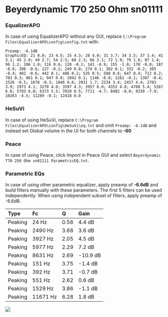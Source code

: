 # Beyerdynamic T70 250 Ohm sn01111

### EqualizerAPO
In case of using EqualizerAPO without any GUI, replace `C:\Program Files\EqualizerAPO\config\config.txt`
with:
```
Preamp: -6.1dB
GraphicEQ: 21 0.0; 23 4.5; 25 4.3; 28 4.0; 31 3.7; 34 3.5; 37 3.4; 41 3.1; 45 2.9; 49 2.7; 54 2.5; 60 2.3; 66 2.1; 72 1.9; 79 1.6; 87 1.4; 96 1.2; 106 1.0; 116 0.6; 128 -0.2; 141 -0.9; 155 -1.0; 170 -0.0; 187 -0.8; 206 -0.6; 227 -0.2; 249 0.0; 274 0.1; 302 0.1; 332 -0.2; 365 -0.4; 402 -0.6; 442 0.1; 486 0.2; 535 0.5; 588 0.6; 647 0.4; 712 0.2; 783 0.3; 861 0.1; 947 0.0; 1042 0.1; 1146 -0.0; 1261 -0.1; 1387 -0.4; 1526 -0.5; 1678 -0.3; 1846 0.6; 2031 1.7; 2234 3.4; 2457 4.4; 2703 3.9; 2973 4.1; 3270 4.0; 3597 4.3; 3957 6.0; 4353 4.8; 4788 5.4; 5267 6.0; 5793 6.0; 6373 5.5; 7010 0.5; 7711 -4.7; 8482 -8.0; 9330 -7.9; 10263 -4.5; 11289 -0.1; 12418 0.0
```

### HeSuVi
In case of using HeSuVi, replace `C:\Program Files\EqualizerAPO\config\HeSuVi\eq.txt` and omit `Preamp:
-6.1dB` and instead set Global volume in the UI for both channels to **-60**

### Peace
In case of using Peace, click *Import* in Peace GUI and select `Beyerdynamic T70 250 Ohm sn01111 ParametricEQ.txt`.

### Parametric EQs
In case of using other parametric equalizer, apply preamp of **-6.6dB** and build filters manually
with these parameters. The first 5 filters can be used independently.
When using independent subset of filters, apply preamp of -6.6dB.

| Type    | Fc       |    Q | Gain     |
|:--------|:---------|:-----|:---------|
| Peaking | 24 Hz    | 0.56 | 4.4 dB   |
| Peaking | 2490 Hz  | 3.68 | 3.6 dB   |
| Peaking | 3927 Hz  | 2.05 | 4.5 dB   |
| Peaking | 5977 Hz  | 2.29 | 7.2 dB   |
| Peaking | 8631 Hz  | 2.69 | -10.9 dB |
| Peaking | 151 Hz   | 3.75 | -1.4 dB  |
| Peaking | 392 Hz   | 3.71 | -0.7 dB  |
| Peaking | 551 Hz   | 2.62 | 0.6 dB   |
| Peaking | 1529 Hz  | 3.86 | -1.1 dB  |
| Peaking | 11671 Hz | 6.28 | 1.8 dB   |

![](https://raw.githubusercontent.com/jaakkopasanen/AutoEq/master/results/innerfidelity/sbaf-serious/Beyerdynamic%20T70%20250%20Ohm%20sn01111/Beyerdynamic%20T70%20250%20Ohm%20sn01111.png)
